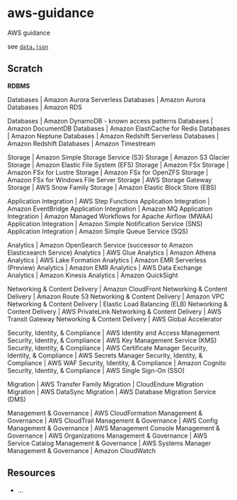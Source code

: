# aws-guidance

AWS guidance

see [`data.json`](data.json)

## Scratch

**RDBMS**

Databases | Amazon Aurora Serverless
Databases | Amazon Aurora 
Databases | Amazon RDS

Databases | Amazon DynamoDB - known access patterns
Databases | Amazon DocumentDB
Databases | Amazon ElastiCache for Redis
Databases | Amazon Neptune
Databases | Amazon Redshift Serverless
Databases | Amazon Redshift
Databases | Amazon Timestream

Storage | Amazon Simple Storage Service (S3)
Storage | Amazon S3 Glacier
Storage | Amazon Elastic File System (EFS)
Storage | Amazon FSx
Storage | Amazon FSx for Lustre
Storage | Amazon FSx for OpenZFS
Storage | Amazon FSx for Windows File Server
Storage | AWS Storage Gateway
Storage | AWS Snow Family
Storage | Amazon Elastic Block Store (EBS)

Application Integration | AWS Step Functions
Application Integration | Amazon EventBridge
Application Integration | Amazon MQ
Application Integration | Amazon Managed Workflows for Apache Airflow (MWAA)
Application Integration | Amazon Simple Notification Service (SNS)
Application Integration | Amazon Simple Queue Service (SQS)

Analytics | Amazon OpenSearch Service (successor to Amazon Elasticsearch Service)
Analytics | AWS Glue
Analytics | Amazon Athena
Analytics | AWS Lake Formation
Analytics | Amazon EMR Serverless (Preview)
Analytics | Amazon EMR
Analytics | AWS Data Exchange
Analytics | Amazon Kinesis
Analytics | Amazon QuickSight

Networking & Content Delivery | Amazon CloudFront
Networking & Content Delivery | Amazon Route 53
Networking & Content Delivery | Amazon VPC
Networking & Content Delivery | Elastic Load Balancing (ELB)
Networking & Content Delivery | AWS PrivateLink
Networking & Content Delivery | AWS Transit Gateway
Networking & Content Delivery | AWS Global Accelerator

Security, Identity, & Compliance | AWS Identity and Access Management
Security, Identity, & Compliance | AWS Key Management Service (KMS)
Security, Identity, & Compliance | AWS Certificate Manager
Security, Identity, & Compliance | AWS Secrets Manager
Security, Identity, & Compliance | AWS WAF
Security, Identity, & Compliance | Amazon Cognito
Security, Identity, & Compliance | AWS Single Sign-On (SSO)

Migration | AWS Transfer Family
Migration | CloudEndure Migration
Migration | AWS DataSync
Migration | AWS Database Migration Service (DMS)

Management & Governance | AWS CloudFormation
Management & Governance | AWS CloudTrail
Management & Governance | AWS Config
Management & Governance | AWS Management Console
Management & Governance | AWS Organizations
Management & Governance | AWS Service Catalog
Management & Governance | AWS Systems Manager
Management & Governance | Amazon CloudWatch

## Resources

- ...